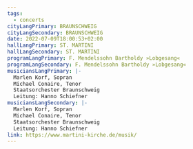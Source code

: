 ```yaml
---
tags:
  - concerts
cityLangPrimary: BRAUNSCHWEIG
cityLangSecondary: BRAUNSCHWEIG
date: 2022-07-09T18:00:53+02:00
hallLangPrimary: ST. MARTINI
hallLangSecondary: ST. MARTINI
programLangPrimary: F. Mendelssohn Bartholdy »Lobgesang«
programLangSecondary: F. Mendelssohn Bartholdy »Lobgesang«
musiciansLangPrimary: |-
  Marlen Korf, Sopran
  Michael Conaire, Tenor
  Staatsorchester Braunschweig 
  Leitung: Hanno Schiefner
musiciansLangSecondary: |-
  Marlen Korf, Sopran
  Michael Conaire, Tenor
  Staatsorchester Braunschweig 
  Leitung: Hanno Schiefner
link: https://www.martini-kirche.de/musik/
---
```

